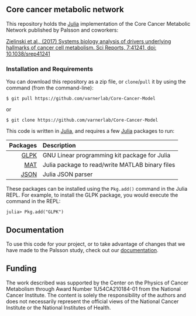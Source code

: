 ## Core cancer metabolic network
This repository holds the [Julia](https://docs.julialang.org/en/stable/) implementation of the Core Cancer Metabolic Network published by Palsson and coworkers:

[Zielinski et al., (2017) Systems biology analysis of drivers underlying hallmarks of cancer cell metabolism. Sci Reports, 7:41241, doi: 10.1038/srep41241](https://rdcu.be/Olwc)

### Installation and Requirements
You can download this repository as a zip file, or `clone`/`pull` it by using the command (from the command-line):

	$ git pull https://github.com/varnerlab/Core-Cancer-Model

or

	$ git clone https://github.com/varnerlab/Core-Cancer-Model

This code is written in [Julia](https://docs.julialang.org/en/stable/),
and requires a few [Julia](https://docs.julialang.org/en/stable/) packages to run:

| Packages | Description |
---: | :--- |
| [GLPK](https://github.com/JuliaOpt/GLPK.jl) | GNU Linear programming kit package for Julia |
| [MAT](https://github.com/JuliaIO/MAT.jl) | Julia package to read/write MATLAB binary files |
| [JSON](https://github.com/JuliaIO/JSON.jl) | Julia JSON parser

These packages can be installed using the ``Pkg.add()`` command in the Julia REPL. For example, to
install the GLPK package, you would execute the command in the REPL:

    julia> Pkg.add("GLPK")


## Documentation
To use this code for your project, or to take advantage of changes that we have made to the Palsson study,
check out our [documentation](https://varnerlab.github.io/Core-Cancer-Model/).

## Funding
The work described was supported by the Center on the Physics of Cancer Metabolism through Award Number 1U54CA210184-01 from the National Cancer Institute. The content is solely the responsibility of the authors and does not necessarily represent the official views of the National Cancer Institute or the National Institutes of Health.  
